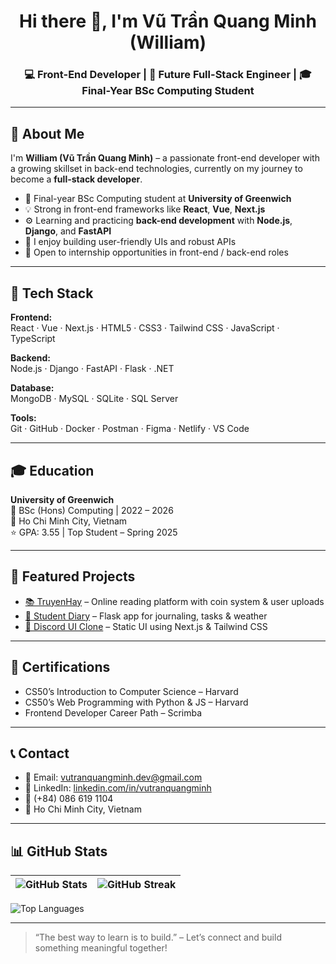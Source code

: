 <h1 align="center">Hi there 👋, I'm Vũ Trần Quang Minh (William)</h1>
<h3 align="center">💻 Front-End Developer | 🚀 Future Full-Stack Engineer | 🎓 Final-Year BSc Computing Student</h3>

---

## 💫 About Me

I'm **William (Vũ Trần Quang Minh)** – a passionate front-end developer with a growing skillset in back-end technologies, currently on my journey to become a **full-stack developer**.

- 🌱 Final-year BSc Computing student at **University of Greenwich**
- 💡 Strong in front-end frameworks like **React**, **Vue**, **Next.js**
- ⚙️ Learning and practicing **back-end development** with **Node.js**, **Django**, and **FastAPI**
- 💬 I enjoy building user-friendly UIs and robust APIs
- 🤝 Open to internship opportunities in front-end / back-end roles

---

## 🧠 Tech Stack

**Frontend:**  
React · Vue · Next.js · HTML5 · CSS3 · Tailwind CSS · JavaScript · TypeScript

**Backend:**  
Node.js · Django · FastAPI · Flask · .NET

**Database:**  
MongoDB · MySQL · SQLite · SQL Server

**Tools:**  
Git · GitHub · Docker · Postman · Figma · Netlify · VS Code

---

## 🎓 Education

**University of Greenwich**  
📘 BSc (Hons) Computing | 2022 – 2026  
📍 Ho Chi Minh City, Vietnam  
⭐ GPA: 3.55 | Top Student – Spring 2025

---

## 🚀 Featured Projects

- [📚 TruyenHay](https://truyenhaynhe.com) – Online reading platform with coin system & user uploads  
- [📓 Student Diary](https://github.com/vutranquangminh/student-diary) – Flask app for journaling, tasks & weather  
- [💬 Discord UI Clone](https://github.com/vutranquangminh/discord-ui-clone) – Static UI using Next.js & Tailwind CSS

---

## 🏅 Certifications

- CS50’s Introduction to Computer Science – Harvard  
- CS50’s Web Programming with Python & JS – Harvard  
- Frontend Developer Career Path – Scrimba

---

## 📞 Contact

- 📧 Email: [vutranquangminh.dev@gmail.com](mailto:vutranquangminh.dev@gmail.com)  
- 💼 LinkedIn: [linkedin.com/in/vutranquangminh](https://linkedin.com/in/vutranquangminh)  
- 📱 (+84) 086 619 1104  
- 📍 Ho Chi Minh City, Vietnam

---

## 📊 GitHub Stats

| ![GitHub Stats](https://github-readme-stats.vercel.app/api?username=vutranquangminh&theme=dark&show_icons=true&count_private=true) | ![GitHub Streak](https://streak-stats.demolab.com/?user=vutranquangminh&theme=dark) |
|--|--|

![Top Languages](https://github-readme-stats.vercel.app/api/top-langs/?username=vutranquangminh&layout=compact&theme=dark)

---

> “The best way to learn is to build.” – Let’s connect and build something meaningful together!
